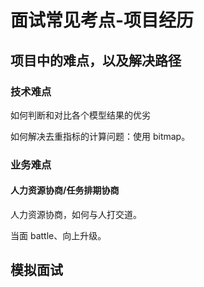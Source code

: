 # 面试常见考点-项目经历



## 项目中的难点，以及解决路径


### 技术难点

如何判断和对比各个模型结果的优劣

如何解决去重指标的计算问题：使用 bitmap。

### 业务难点

#### 人力资源协商/任务排期协商

人力资源协商，如何与人打交道。

当面 battle、向上升级。

## 模拟面试
